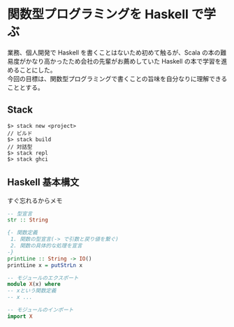 # 関数型プログラミングを Haskell で学ぶ
業務、個人開発で Haskell を書くことはないため初めて触るが、Scala の本の難易度がかなり高かったため会社の先輩がお薦めしていた Haskell の本で学習を進めることにした。
<br>
今回の目標は、関数型プログラミングで書くことの旨味を自分なりに理解できることとする。

## Stack
```
$> stack new <project>
// ビルド
$> stack build
// 対話型
$> stack repl
$> stack ghci 
```

## Haskell 基本構文
すぐ忘れるからメモ
```haskell
-- 型宣言
str :: String

{- 関数定義
 1. 関数の型宣言(-> で引数と戻り値を繋ぐ)
 2. 関数の具体的な処理を宣言
-}
printLine :: String -> IO()
printLine x = putStrLn x

-- モジュールのエクスポート
module X(x) where
-- xという関数定義
-- x ...

-- モジュールのインポート
import X
```
